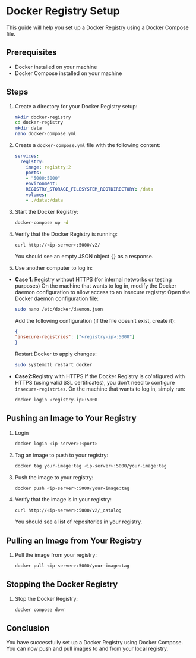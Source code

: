 # Docker Registry Setup

This guide will help you set up a Docker Registry using a Docker Compose file.

## Prerequisites

- Docker installed on your machine
- Docker Compose installed on your machine

## Steps

1. Create a directory for your Docker Registry setup:

    ```sh
    mkdir docker-registry
    cd docker-registry
    mkdir data
    nano docker-compose.yml
    ```

2. Create a `docker-compose.yml` file with the following content:

    ```yaml
    services:
      registry:
        image: registry:2
        ports:
        - "5000:5000"
        environment:
        REGISTRY_STORAGE_FILESYSTEM_ROOTDIRECTORY: /data
        volumes:
        - ./data:/data
    ```

3. Start the Docker Registry:

    ```sh
    docker-compose up -d
    ```

4. Verify that the Docker Registry is running:

    ```sh
    curl http://<ip-server>:5000/v2/
    ```

    You should see an empty JSON object `{}` as a response.
5. Use another computer to log in:
- **Case 1**: Registry without HTTPS (for internal networks or testing purposes)
On the machine that wants to log in, modify the Docker daemon configuration to allow access to an insecure registry:
Open the Docker daemon configuration file:
    ```sh
    sudo nano /etc/docker/daemon.json
    ```
    Add the following configuration (if the file doesn’t exist, create it):
    ```json
    {
    "insecure-registries": ["<registry-ip>:5000"]
    }
    ```
    Restart Docker to apply changes:
    ```sh
    sudo systemctl restart docker
    ```
- **Case2**:Registry with HTTPS
If the Docker Registry is co'nfigured with HTTPS (using valid SSL certificates), you don’t need to configure `insecure-registries`.
On the machine that wants to log in, simply run:
    ```sh
    docker login <registry-ip>:5000
    ```

## Pushing an Image to Your Registry
1. Login 
    ```sh
    docker login <ip-server>:<port>
    ```
2. Tag an image to push to your registry:

    ```sh
    docker tag your-image:tag <ip-server>:5000/your-image:tag
    ```

3. Push the image to your registry:

    ```sh
    docker push <ip-server>:5000/your-image:tag
    ```

4. Verify that the image is in your registry:

    ```sh
    curl http://<ip-server>:5000/v2/_catalog
    ```

    You should see a list of repositories in your registry.

## Pulling an Image from Your Registry

1. Pull the image from your registry:

    ```sh
    docker pull <ip-server>:5000/your-image:tag
    ```

## Stopping the Docker Registry

1. Stop the Docker Registry:

    ```sh
    docker compose down
    ```

## Conclusion

You have successfully set up a Docker Registry using Docker Compose. You can now push and pull images to and from your local registry.
